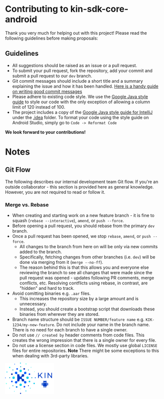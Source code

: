 # Contributing to kin-sdk-core-android

Thank you very much for helping out with this project!
Please read the following guidelines before making proposals:

## Guidelines

* All suggestions should be raised as an issue or a pull request.
* To submit your pull request, fork the repository, add your commit and submit a pull request to our `dev` branch.
* Git commit messages should include a short title and a summary explaining the issue and how it has been handled.
[Here is a handy guide on writing good commit messages](https://chris.beams.io/posts/git-commit/)
* Please adhere to existing code style. We use the [Google Java style guide](https://google.github.io/styleguide/javaguide.html)
to style our code with the only exception of allowing a column limit of 120 instead of 100.
* The project includes a copy of the [Google Java style guide for IntelliJ](https://github.com/google/styleguide/blob/gh-pages/intellij-java-google-style.xml)
under the [.idea](.idea) folder. To format your code using the style guide on Android Studio, simply go to `Code -> Reformat Code`

**We look forward to your contributions!**

# Notes

## Git Flow

The following describes our internal development team Git flow.
If you're an outside collaborator - this section is provided here as general knowledge.
However, you are not required to read or follow it.

### Merge vs. Rebase

- When creating and starting work on a new feature branch - it is fine to
squash (`rebase --interactive`), `amend`, or `push --force`.
- Before opening a pull request, you should rebase from the primary `dev` branch.
- Once a pull request has been opened, we stop `rebase`, `amend`, or `push --force`.
  - All changes to the branch from here on will be only via new commits added to the branch.
  - Specifically, fetching changes from other branches (i.e. `dev`)
will be done via merging from it (`merge --no-ff`).
  - The reason behind this is that this allows you and everyone else reviewing
the branch to see all changes that were made since the pull request was opened -
updates following PR comments, merge conflicts, etc. Resolving contflicts using rebase, in  contrast,
are "hidden" and hard to track.
- Avoid comitting binaries e.g. `.aar` files.
  - This increases the repository size by a large amount and is unnecessary.
  - Instead, you should create a bootstrap script that downloads these binaries
from wherever they are stored.
- Branch name structure should be `ISSUE NUMBER/feature name` e.g.  `KIK-1234/my-new-feature`.
Do not include your name in the branch name. There is no need for each branch to have a single owner.
- Do not use `// created by` header comments from code files. This creates the wrong impression
that there is a single owner for every file.
- Do not use a license section in code files. We mostly use global `LICENSE`
files for entire repositories. **Note** There might be some exceptions to this
when dealing with 3rd-party libraries.


![Kin Token](kin_android.png)
